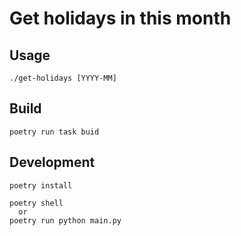 # Get holidays in this month

## Usage
```
./get-holidays [YYYY-MM]
```

## Build
```
poetry run task buid
```

## Development
```
poetry install
```
```
poetry shell
  or
poetry run python main.py
```